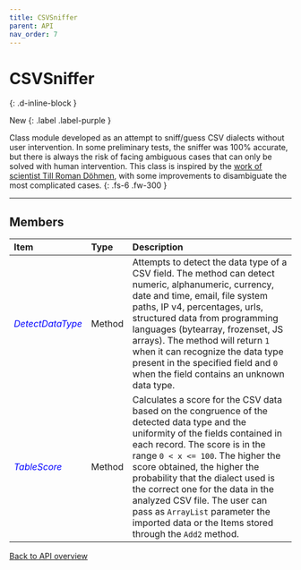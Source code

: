 ```yaml
---
title: CSVSniffer
parent: API
nav_order: 7
---
```


# CSVSniffer
{: .d-inline-block }

New
{: .label .label-purple }

Class module developed as an attempt to sniff/guess CSV dialects without user intervention. In some preliminary tests, the sniffer was 100% accurate, but there is always the risk of facing ambiguous cases that can only be solved with human intervention. This class is inspired by the [work of scientist Till Roman Döhmen](https://homepages.cwi.nl/~boncz/msc/2016-Doehmen.pdf), with some improvements to disambiguate the most complicated cases.
{: .fs-6 .fw-300 }

---

## Members

<table>
<thead>
<tr>
<th style="text-align: left;">Item</th>
<th style="text-align: left;">Type</th>
<th style="text-align: left;">Description</th>
</tr>
</thead>
<tbody>
<tr>
<td style="text-align: left; color:blue;"><em>DetectDataType</em></td>
<td style="text-align: left;">Method</td>
<td style="text-align: left;">Attempts to detect the data type of a CSV field. The method can detect numeric, alphanumeric, currency, date and time, email, file system paths, IP v4, percentages, urls, structured data from programming languages (bytearray, frozenset, JS arrays). The method will return <code>1</code> when it can recognize the data type present in the specified field and <code>0</code> when the field contains an unknown data type.</td>
</tr>
<tr>
<td style="text-align: left; color:blue;"><em>TableScore</em></td>
<td style="text-align: left;">Method</td>
<td style="text-align: left;">Calculates a score for the CSV data based on the congruence of the detected data type and the uniformity of the fields contained in each record. The score is in the range <code>0 < x <= 100</code>. The higher the score obtained, the higher the probability that the dialect used is the correct one for the data in the analyzed CSV file. The user can pass as <code>ArrayList</code> parameter the imported data or the Items stored through the <code>Add2</code> method.</td>
</tr>
</tbody>
</table>

[Back to API overview](https://ws-garcia.github.io/VBA-CSV-interface/api/)